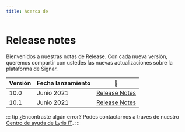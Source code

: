 ```yaml
---
title: Acerca de
---
```


# Release notes

Bienvenidos a nuestras notas de Release. Con cada nueva versión, queremos compartir con ustedes las nuevas actualizaciones sobre la plataforma de Signar.

| Versión | Fecha lanzamiento | :link: |
| --- | --- | --- |
| 10.0 | Junio 2021 | [Release Notes](./10.0.md) |
| 10.1 | Junio 2021 | [Release Notes](./10.1.md) |


::: tip ¿Encontraste algún error?
Podes contactarnos a traves de nuestro [Centro de ayuda de Lyris IT](https://soporte-lyris.atlassian.net/servicedesk/customer/portals).
:::

